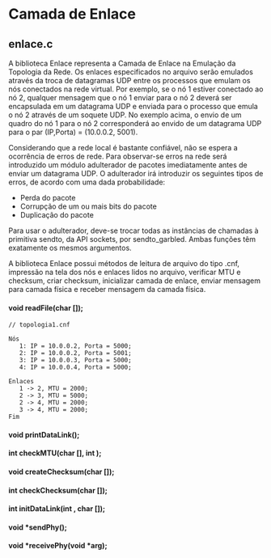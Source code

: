 Camada de Enlace
================

## enlace.c

A biblioteca Enlace representa a Camada de Enlace na Emulação da Topologia da Rede. Os enlaces especificados no arquivo serão emulados através da troca de datagramas UDP entre os processos que emulam os nós conectados na rede virtual. Por exemplo, se o nó 1 estiver conectado ao  nó 2, qualquer mensagem que o nó 1 enviar para o nó 2 deverá ser encapsulada em um datagrama UDP e enviada para o processo que emula o nó 2 através de um soquete UDP. No exemplo acima, o envio de um quadro do nó 1 para o nó 2 corresponderá ao envido de um datagrama UDP para o par (IP,Porta) = (10.0.0.2, 5001).

Considerando que a rede local é bastante confiável, não se espera a ocorrência de erros de rede. Para observar-se erros na rede será introduzido um módulo adulterador de pacotes imediatamente antes de enviar um datagrama UDP. O adulterador irá introduzir os seguintes tipos de erros, de acordo com uma dada probabilidade:
- Perda do pacote
- Corrupção de um ou mais bits do pacote
- Duplicação do pacote

Para usar o adulterador, deve-se trocar todas as instâncias de chamadas à primitiva sendto, da API sockets, por sendto_garbled. Ambas funções têm exatamente os mesmos argumentos.

A biblioteca Enlace possui métodos de leitura de arquivo do tipo .cnf, impressão na tela dos nós e enlaces lidos no arquivo, verificar MTU e checksum, criar checksum, inicializar camada de enlace, enviar mensagem para camada física e receber mensagem da camada física.

#### void readFile(char []);
```text
// topologia1.cnf

Nós
   1: IP = 10.0.0.2, Porta = 5000;
   2: IP = 10.0.0.2, Porta = 5001;
   3: IP = 10.0.0.3, Porta = 5000;
   4: IP = 10.0.0.4, Porta = 5000;

Enlaces
   1 -> 2, MTU = 2000;
   2 -> 3, MTU = 5000;
   2 -> 4, MTU = 2000;
   3 -> 4, MTU = 2000;
Fim 
```
#### void printDataLink();

#### int  checkMTU(char [], int );
#### void createChecksum(char []);
#### int  checkChecksum(char []);
#### int  initDataLink(int , char []);
#### void *sendPhy();
#### void *receivePhy(void *arg);